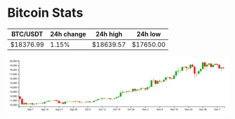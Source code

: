 # Bitcoin Stats

BTC/USDT|24h change|24h high|24h low|
|---|---|---|---|
|$18376.99|1.15%|$18639.57|$17650.00|

<img src="./chart.svg">
